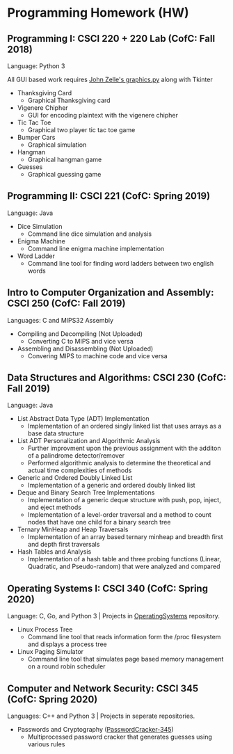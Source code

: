 # Programming Homework (HW)

## Programming I: CSCI 220 + 220 Lab (CofC: Fall 2018)
  Language: Python 3
  
  All GUI based work requires [John Zelle's graphics.py](https://mcsp.wartburg.edu/zelle/python/) along with Tkinter
- Thanksgiving Card
   - Graphical Thanksgiving card
- Vigenere Chipher
   - GUI for encoding plaintext with the vigenere chipher
- Tic Tac Toe
   - Graphical two player tic tac toe game
- Bumper Cars
  - Graphical simulation
- Hangman
  - Graphical hangman game
- Guesses
  - Graphical guessing game

## Programming II: CSCI 221 (CofC: Spring 2019)
  Language: Java
- Dice Simulation
  - Command line dice simulation and analysis
- Enigma Machine
  - Command line enigma machine implementation
- Word Ladder
  - Command line tool for finding word ladders between two english words

## Intro to Computer Organization and Assembly: CSCI 250 (CofC: Fall 2019)
  Languages: C and MIPS32 Assembly
- Compiling and Decompiling (Not Uploaded)
  - Converting C to MIPS and vice versa
- Assembling and Disassembling (Not Uploaded)
  - Convering MIPS to machine code and vice versa
  
## Data Structures and Algorithms: CSCI 230 (CofC: Fall 2019)
  Language: Java
- List Abstract Data Type (ADT) Implementation
  - Implementation of an ordered singly linked list that uses arrays as a base data structure
- List ADT Personalization and Algorithmic Analysis
  - Further improvment upon the previous assignment with the additon of a palindrome detector/remover
  - Performed algorithmic analysis to determine the theoretical and actual time complexities of methods
- Generic and Ordered Doubly Linked List
  - Implementation of a generic and ordered doubly linked list
- Deque and Binary Search Tree Implementations
  - Implementation of a generic deque structure with push, pop, inject, and eject methods
  - Implementation of a level-order traversal and a method to count nodes that have one child for a binary search tree
- Ternary MinHeap and Heap Traversals
  - Implementation of an array based ternary minheap and breadth first and depth first traversals
- Hash Tables and Analysis
  - Implementation of a hash table and three probing functions (Linear, Quadratic, and Pseudo-random) that were analyzed and compared

## Operating Systems I: CSCI 340 (CofC: Spring 2020)
  Language: C, Go, and Python 3 | Projects in [OperatingSystems](https://github.com/lukem1/OperatingSystems) repository.
  - Linux Process Tree
    - Command line tool that reads information form the /proc filesystem and displays a process tree
  - Linux Paging Simulator
    - Command line tool that simulates page based memory management on a round robin scheduler  
  
## Computer and Network Security: CSCI 345 (CofC: Spring 2020)
  Languages: C++ and Python 3 | Projects in seperate repositories.
- Passwords and Cryptography ([PasswordCracker-345](https://github.com/lukem1/PasswordCracker-345))
  - Multiprocessed password cracker that generates guesses using various rules
